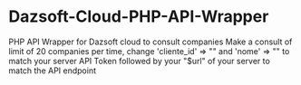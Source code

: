 # Dazsoft-Cloud-PHP-API-Wrapper
PHP API Wrapper for Dazsoft cloud to consult companies 
Make a consult of limit of 20 companies per time, change 'cliente_id' => "" and 'nome' => "" to match your 
server API Token followed by your "$url" of your server to match the API endpoint
